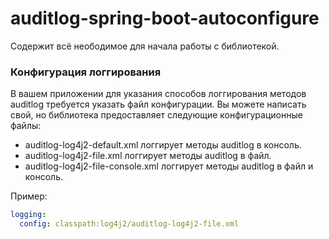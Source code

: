 # auditlog-spring-boot-autoconfigure

Содержит всё неободимое для начала работы с библиотекой.

### Конфигурация логгирования
В вашем приложении для указания способов логгирования методов auditlog требуется указать файл конфигурации.
Вы можете написать свой, но библиотека предоставляет следующие конфигурационные файлы:

- auditlog-log4j2-default.xml логгирует методы auditlog в консоль.
- auditlog-log4j2-file.xml логгирует методы auditlog в файл.
- auditlog-log4j2-file-console.xml логгирует методы auditlog в файл и консоль.

Пример:

```yaml
logging:
  config: classpath:log4j2/auditlog-log4j2-file.xml
```